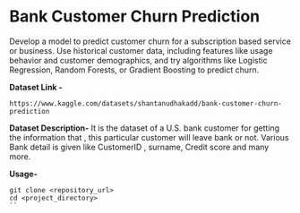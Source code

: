 # **Bank Customer Churn Prediction**

Develop a model to predict customer churn for a subscription based service or business. Use historical customer data, including features like usage behavior and customer demographics, and try algorithms like Logistic Regression, Random Forests, or Gradient Boosting to predict churn.

**Dataset Link -**
```
https://www.kaggle.com/datasets/shantanudhakadd/bank-customer-churn-prediction
```

**Dataset Description-** It is the dataset of a U.S. bank customer for getting the information that , this particular customer will leave bank or not. Various Bank detail is given like CustomerID , surname, Credit score and many more.

**Usage-**
```
git clone <repository_url>
cd <project_directory>
``
